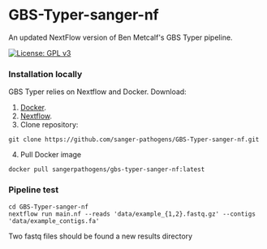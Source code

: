 # GBS-Typer-sanger-nf
An updated NextFlow version of Ben Metcalf's GBS Typer pipeline.

[![License: GPL v3](https://img.shields.io/badge/License-GPL%20v3-brightgreen.svg)](https://github.com/sanger-pathogens/GBS-Typer-sanger-nf/blob/master/LICENSE)

### Installation locally
GBS Typer relies on Nextflow and Docker.
Download:
1. [Docker](https://www.docker.com/).
2. [Nextflow](https://www.nextflow.io/).
3. Clone repository:
```
git clone https://github.com/sanger-pathogens/GBS-Typer-sanger-nf.git
```
4. Pull Docker image
```
docker pull sangerpathogens/gbs-typer-sanger-nf:latest
```

### Pipeline test
```
cd GBS-Typer-sanger-nf
nextflow run main.nf --reads 'data/example_{1,2}.fastq.gz' --contigs 'data/example_contigs.fa'
```
Two fastq files should be found a new results directory
